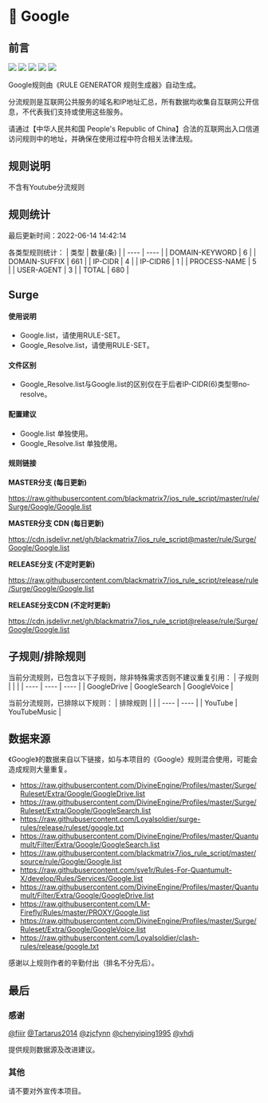 # 🧸 Google

## 前言

![](https://shields.io/badge/-移除重复规则-ff69b4) ![](https://shields.io/badge/-DOMAIN与DOMAIN--SUFFIX合并-green) ![](https://shields.io/badge/-DOMAIN--SUFFIX间合并-critical) ![](https://shields.io/badge/-DOMAIN--SUFFIX与DOMAIN--KEYWORD合并-blue) ![](https://shields.io/badge/-IP--CIDR(6)合并-blueviolet) 

Google规则由《RULE GENERATOR 规则生成器》自动生成。

分流规则是互联网公共服务的域名和IP地址汇总，所有数据均收集自互联网公开信息，不代表我们支持或使用这些服务。

请通过【中华人民共和国 People's Republic of China】合法的互联网出入口信道访问规则中的地址，并确保在使用过程中符合相关法律法规。

## 规则说明
不含有Youtube分流规则

## 规则统计

最后更新时间：2022-06-14 14:42:14

各类型规则统计：
| 类型 | 数量(条)  | 
| ---- | ----  |
| DOMAIN-KEYWORD | 6  | 
| DOMAIN-SUFFIX | 661  | 
| IP-CIDR | 4  | 
| IP-CIDR6 | 1  | 
| PROCESS-NAME | 5  | 
| USER-AGENT | 3  | 
| TOTAL | 680  | 


## Surge 

#### 使用说明
- Google.list，请使用RULE-SET。
- Google_Resolve.list，请使用RULE-SET。

#### 文件区别
- Google_Resolve.list与Google.list的区别仅在于后者IP-CIDR(6)类型带no-resolve。

#### 配置建议
- Google.list 单独使用。
- Google_Resolve.list 单独使用。

#### 规则链接
**MASTER分支 (每日更新)**

https://raw.githubusercontent.com/blackmatrix7/ios_rule_script/master/rule/Surge/Google/Google.list

**MASTER分支 CDN (每日更新)**

https://cdn.jsdelivr.net/gh/blackmatrix7/ios_rule_script@master/rule/Surge/Google/Google.list

**RELEASE分支 (不定时更新)**

https://raw.githubusercontent.com/blackmatrix7/ios_rule_script/release/rule/Surge/Google/Google.list

**RELEASE分支CDN (不定时更新)**

https://cdn.jsdelivr.net/gh/blackmatrix7/ios_rule_script@release/rule/Surge/Google/Google.list

## 子规则/排除规则

当前分流规则，已包含以下子规则，除非特殊需求否则不建议重复引用：
| 子规则  |  |  | 
| ---- | ---- | ----  |
| GoogleDrive | GoogleSearch | GoogleVoice  | 


当前分流规则，已排除以下规则：
| 排除规则  |  | 
| ---- | ----  |
| YouTube | YouTubeMusic  | 

## 数据来源

《Google》的数据来自以下链接，如与本项目的《Google》规则混合使用，可能会造成规则大量重复。

- https://raw.githubusercontent.com/DivineEngine/Profiles/master/Surge/Ruleset/Extra/Google/GoogleDrive.list
- https://raw.githubusercontent.com/DivineEngine/Profiles/master/Surge/Ruleset/Extra/Google/GoogleSearch.list
- https://raw.githubusercontent.com/Loyalsoldier/surge-rules/release/ruleset/google.txt
- https://raw.githubusercontent.com/DivineEngine/Profiles/master/Quantumult/Filter/Extra/Google/GoogleSearch.list
- https://raw.githubusercontent.com/blackmatrix7/ios_rule_script/master/source/rule/Google/Google.list
- https://raw.githubusercontent.com/sve1r/Rules-For-Quantumult-X/develop/Rules/Services/Google.list
- https://raw.githubusercontent.com/DivineEngine/Profiles/master/Quantumult/Filter/Extra/Google/GoogleDrive.list
- https://raw.githubusercontent.com/LM-Firefly/Rules/master/PROXY/Google.list
- https://raw.githubusercontent.com/DivineEngine/Profiles/master/Surge/Ruleset/Extra/Google/GoogleVoice.list
- https://raw.githubusercontent.com/Loyalsoldier/clash-rules/release/google.txt


感谢以上规则作者的辛勤付出（排名不分先后）。

## 最后

### 感谢

[@fiiir](https://github.com/fiiir) [@Tartarus2014](https://github.com/Tartarus2014) [@zjcfynn](https://github.com/zjcfynn) [@chenyiping1995](https://github.com/chenyiping1995) [@vhdj](https://github.com/vhdj)

提供规则数据源及改进建议。

### 其他

请不要对外宣传本项目。